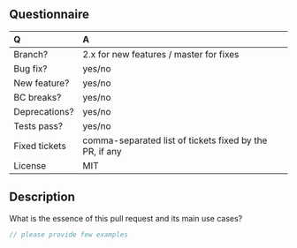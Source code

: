 ## Questionnaire

| Q             | A
|:--------------|:--
| Branch?       | 2.x for new features / master for fixes
| Bug fix?      | yes/no
| New feature?  | yes/no
| BC breaks?    | yes/no
| Deprecations? | yes/no
| Tests pass?   | yes/no
| Fixed tickets | comma-separated list of tickets fixed by the PR, if any
| License       | MIT

## Description

What is the essence of this pull request and its main use cases?

```php
// please provide few examples
```
